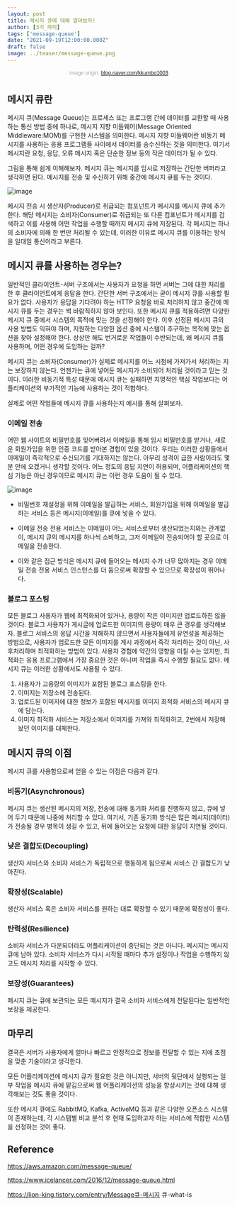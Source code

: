 ```yaml
---
layout: post
title: 메시지 큐에 대해 알아보자!
author: [3기_파피]
tags: ['message-queue']
date: "2021-09-19T12:00:00.000Z"
draft: false
image: ../teaser/message-queue.png
---
```


<p style="font-family: sans-serif; text-align: center; color: #aaa; margin-bottom: 3em; font-size: 85%">image origin: <a href="https://blog.naver.com/kkumbo1003/222419008116">blog.naver.com/kkumbo1003</a></p>

## 메시지 큐란

메시지 큐(Message Queue)는 프로세스 또는 프로그램 간에 데이터를 교환할 때 사용하는 통신 방법 중에 하나로, 메시지 지향 미들웨어(Message Oriented Middleware:MOM)를 구현한 시스템을 의미한다. 메시지 지향 미들웨어란 비동기 메시지를 사용하는 응용 프로그램들 사이에서 데이터를 송수신하는 것을 의미한다.
여기서 메시지란 요청, 응답, 오류 메시지 혹은 단순한 정보 등의 작은 데이터가 될 수 있다.

그림을 통해 쉽게 이해해보자. 메시지 큐는 메시지를 임시로 저장하는 간단한 버퍼라고 생각하면 된다. 메시지를 전송 및 수신하기 위해 중간에 메시지 큐를 두는 것이다.

![image](https://user-images.githubusercontent.com/50273712/133918874-2664898b-a080-4df6-bd21-fad7a204029d.png)

메시지 전송 시 생산자(Producer)로 취급되는 컴포넌트가 메시지를 메시지 큐에 추가한다. 해당 메시지는 소비자(Consumer)로 취급되는 또 다른 컴포넌트가 메시지를 검색하고 이를 사용해 어떤 작업을 수행할 때까지 메시지 큐에 저장된다. 각 메시지는 하나의 소비자에 의해 한 번만 처리될 수 있는데, 이러한 이유로 메시지 큐를 이용하는 방식을 일대일 통신이라고 부른다.

## 메시지 큐를 사용하는 경우는?

일반적인 클라이언트-서버 구조에서는 사용자가 요청을 하면 서버는 그에 대한 처리를 한 후 클라이언트에게 응답을 한다. 간단한 서버 구조에서는 굳이 메시지 큐를 사용할 필요가 없다. 사용자가 응답을 기다려야 하는 HTTP 요청을 바로 처리하지 않고 중간에 메시지 큐를 두는 경우는 썩 바람직하지 않아 보인다. 또한 메시지 큐를 적용하려면 다양한 메시지 큐 중에서 시스템의 목적에 맞는 것을 선정해야 한다. 이후 선정된 메시지 큐의 사용 방법도 익혀야 하며, 지원하는 다양한 옵션 중에 시스템이 추구하는 목적에 맞는 옵션을 찾아 설정해야 한다. 상상만 해도 번거로운 작업들이 수반되는데, 왜 메시지 큐를 사용하며, 어떤 경우에 도입하는 걸까?

메시지 큐는 소비자(Consumer)가 실제로 메시지를 어느 시점에 가져가서 처리하는 지는 보장하지 않는다. 언젠가는 큐에 넣어둔 메시지가 소비되어 처리될 것이라고 믿는 것이다. 이러한 비동기적 특성 때문에 메시지 큐는 실패하면 치명적인 핵심 작업보다는 어플리케이션의 부가적인 기능에 사용하는 것이 적합하다.

실제로 어떤 작업들에 메시지 큐를 사용하는지 예시를 통해 살펴보자.

### 이메일 전송

어떤 웹 사이트의 비밀번호를 잊어버려서 이메일을 통해 임시 비밀번호를 받거나, 새로운 회원가입을 위한 인증 코드를 받아본 경험이 있을 것이다.
우리는 이러한 상황들에서 이메일이 즉각적으로 수신되기를 기대하지는 않는다. 아무리 성격이 급한 사람이라도 몇 분 안에 오겠거니 생각할 것이다. 어느 정도의 응답 지연이 허용되며, 어플리케이션의 핵심 기능은 아닌 경우이므로 메시지 큐는 이런 경우 도움이 될 수 있다.

![image](https://user-images.githubusercontent.com/50273712/135778817-0d97c716-6a04-4dae-b632-84da95b6292d.png)

- 비밀번호 재설정을 위해 이메일을 발급하는 서비스, 회원가입을 위해 이메일을 발급하는 서비스 등은 메시지(이메일)를 큐에 넣을 수 있다.

- 이메일 전송 전용 서비스는 이메일이 어느 서비스로부터 생산되었는지와는 관계없이, 메시지 큐의 메시지를 하나씩 소비하고, 그저 이메일이 전송되어야 할 곳으로 이메일을 전송한다.

- 이와 같은 접근 방식은 메시지 큐에 들어오는 메시지 수가 너무 많아지는 경우 이메일 전송 전용 서비스 인스턴스를 더 둠으로써 확장할 수 있으므로 확장성이 뛰어나다.

### 블로그 포스팅

모든 블로그 사용자가 웹에 최적화되어 있거나, 용량이 작은 이미지만 업로드하진 않을 것이다. 블로그 사용자가 게시글에 업로드한 이미지의 용량이 매우 큰 경우를 생각해보자. 블로그 서비스의 응답 시간을 저해하지 않으면서 사용자들에게 유연성을 제공하는 방법으로, 사용자가 업로드한 모든 이미지를 게시 과정에서 즉각 처리하는 것이 아닌, 사후처리하며 최적화하는 방법이 있다. 사용자 경험에 약간의 영향을 미칠 수는 있지만, 최적화는 응용 프로그램에서 가장 중요한 것은 아니며 작업을 즉시 수행할 필요도 없다. 메시지 큐는 이러한 상황에서도 사용될 수 있다.

1. 사용자가 고용량의 이미지가 포함된 블로그 포스팅을 한다.
2. 이미지는 저장소에 전송된다.
3. 업로드된 이미지에 대한 정보가 포함된 메시지를 이미지 최적화 서비스의 메시지 큐에 담는다.
4. 이미지 최적화 서비스는 저장소에서 이미지를 가져와 최적화하고, 2번에서 저장해놨던 이미지를 대체한다.

## 메시지 큐의 이점

메시지 큐를 사용함으로써 얻을 수 있는 이점은 다음과 같다.

### 비동기(Asynchronous)

메시지 큐는 생산된 메시지의 저장, 전송에 대해 동기화 처리를 진행하지 않고, 큐에 넣어 두기 때문에 나중에 처리할 수 있다.
여기서, 기존 동기화 방식은 많은 메시지(데이터)가 전송될 경우 병목이 생길 수 있고, 뒤에 들어오는 요청에 대한 응답이 지연될 것이다.

### 낮은 결합도(Decoupling)

생산자 서비스와 소비자 서비스가 독립적으로 행동하게 됨으로써 서비스 간 결합도가 낮아진다.

### 확장성(Scalable)

생산자 서비스 혹은 소비자 서비스를 원하는 대로 확장할 수 있기 때문에 확장성이 좋다.

### 탄력성(Resilience)

소비자 서비스가 다운되더라도 어플리케이션이 중단되는 것은 아니다. 메시지는 메시지 큐에 남아 있다. 소비자 서비스가 다시 시작될 때마다 추가 설정이나 작업을 수행하지 않고도 메시지 처리를 시작할 수 있다.

### 보장성(Guarantees)

메시지 큐는 큐에 보관되는 모든 메시지가 결국 소비자 서비스에게 전달된다는 일반적인 보장을 제공한다.

## 마무리

결국은 서버가 사용자에게 얼마나 빠르고 안정적으로 정보를 전달할 수 있는 지에 초점을 맞춘 기술이라고 생각한다.

모든 어플리케이션에 메시지 큐가 필요한 것은 아니지만, 서버의 뒷단에서 실행되는 일부 작업을 메시지 큐에 맡김으로써 웹 어플리케이션의 성능을 향상시키는 것에 대해 생각해보는 것도 좋을 것이다. 

또한 메시지 큐에도 RabbitMQ, Kafka, ActiveMQ 등과 같은 다양한 오픈소스 시스템이 존재하는데, 각 시스템별 비교 분석 후 현재 도입하고자 하는 서비스에 적합한 시스템을 선정하는 것이 좋다.

## Reference

https://aws.amazon.com/message-queue/

https://www.icelancer.com/2016/12/message-queue.html

https://lion-king.tistory.com/entry/Message큐-메시지 큐-what-is
